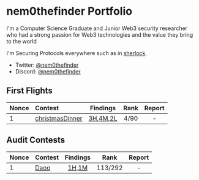 # nem0thefinder Portfolio

I'm a Computer Science Graduate and Junior Web3 security researcher who had a strong passion for Web3 technologies and the value they bring to the  world

I'm Securing Protocols everywhere such as in [sherlock](https://audits.sherlock.xyz/watson/nem0thefinder).

- Twitter: [@nem0thefinder](https://x.com/nem0thefinder)
- Discord: [@nem0thefinder](https://discord.com/channels/nem0thefinder)

## First Flights 
| Nonce | Contest | Findings | Rank | Report |
|:--------|:---------|:------:|:------:|:------:|
|1|[christmasDinner](https://codehawks.cyfrin.io/c/2024-12-christmas-dinner)|[3H,4M,2L](x.com)|4/90|-|


## Audit Contests
| Nonce | Contest | Findings | Rank | Report |
|:--------|:---------|:------:|:------:|:------:|
|1|[Daoo](https://cantina.xyz/competitions/bd43bdd1-bc7f-473b-96c0-d35d37f3db33)|[1H,1M](x.com)|113/292|-|


